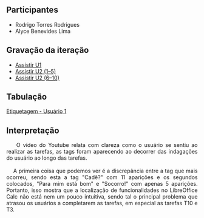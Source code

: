 <div align="justify">
  
## Participantes
- Rodrigo Torres Rodrigues
- Alyce Benevides Lima
  
## Gravação da iteração
- [Assistir U1](https://youtu.be/dlkTeykH7lQ?si=zjsNKuCbAFf1itkN)
- [Assistir U2 (1–5)](https://www.youtube.com/watch?v=MkHZwXxbmB4)
- [Assistir U2 (6–10)](https://www.youtube.com/watch?v=R1fWPr4xAR0)

## Tabulação
[Etiquetagem - Usuário 1](https://www.notion.so/27a6bcc1a58a8038bfe3d3a618cf2faf?v=27a6bcc1a58a8060ab9e000c7fe40824&source=copy_link)

## Interpretação
&nbsp;&nbsp;&nbsp;&nbsp;O vídeo do Youtube relata com clareza como o usuário se sentiu ao realizar as tarefas, as tags foram aparecendo ao decorrer das indagações do usuário ao longo das tarefas.
<br>
<br>
&nbsp;&nbsp;&nbsp;&nbsp;A primeira coisa que podemos ver é a discrepância entre a tag que mais ocorreu, sendo esta a tag "Cadê?" com 11 aparições e os segundos colocados, "Para mim está bom" e "Socorro!" com apenas 5 aparições. Portanto, isso mostra que a localização de funcionalidades no LibreOffice Calc não está nem um pouco intuitiva, sendo tal o principal problema que atrasou os usuários a completarem as tarefas, em especial as tarefas T10 e T3.
<br>
<br>
</div>  
